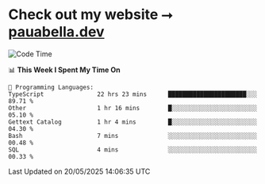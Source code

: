 # Check out my website ⭢ [pauabella.dev](https://pauabella.dev)

<!--START_SECTION:waka-->
![Code Time](http://img.shields.io/badge/Code%20Time-4%2C448%20hrs%2020%20mins-blue)

📊 **This Week I Spent My Time On** 

```text
💬 Programming Languages: 
TypeScript               22 hrs 23 mins      ██████████████████████░░░   89.71 % 
Other                    1 hr 16 mins        █░░░░░░░░░░░░░░░░░░░░░░░░   05.10 % 
Gettext Catalog          1 hr 4 mins         █░░░░░░░░░░░░░░░░░░░░░░░░   04.30 % 
Bash                     7 mins              ░░░░░░░░░░░░░░░░░░░░░░░░░   00.48 % 
SQL                      4 mins              ░░░░░░░░░░░░░░░░░░░░░░░░░   00.33 % 
```


 Last Updated on 20/05/2025 14:06:35 UTC
<!--END_SECTION:waka-->
